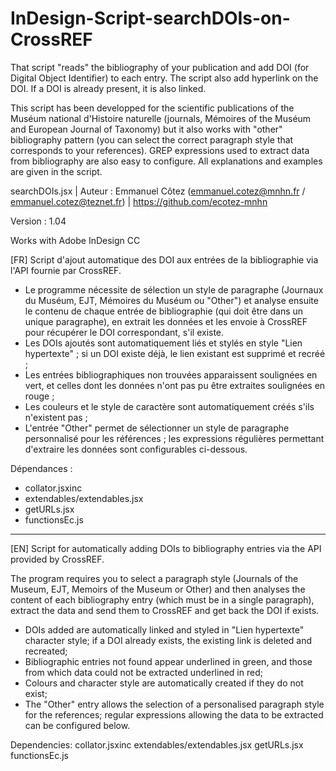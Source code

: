 # InDesign-Script-searchDOIs-on-CrossREF
That script "reads" the bibliography of your publication and add DOI (for Digital Object Identifier) to each entry. The script also add hyperlink on the DOI. If a DOI is already present, it is also linked.

This script has been developped for the scientific publications of the Muséum national d'Histoire naturelle (journals, Mémoires of the Muséum and European Journal of Taxonomy) but it also works with "other" bibliography pattern (you can select the correct paragraph style that corresponds to your references). GREP expressions used to extract data from bibliography are also easy to configure. All explanations and examples are given in the script.

searchDOIs.jsx | Auteur : Emmanuel Côtez (emmanuel.cotez@mnhn.fr / emmanuel.cotez@teznet.fr) | https://github.com/ecotez-mnhn

Version : 1.04

Works with Adobe InDesign CC

[FR]
Script d'ajout automatique des DOI aux entrées de la bibliographie via l'API fournie par CrossREF.

- Le programme nécessite de sélection un style de paragraphe (Journaux du Muséum, EJT, Mémoires du Muséum ou "Other") et analyse ensuite le contenu de chaque entrée de bibliographie (qui doit être dans un unique paragraphe), en extrait les données et les envoie à CrossREF pour récupérer le DOI correspondant, s'il existe.
- Les DOIs ajoutés sont automatiquement liés et stylés en style "Lien hypertexte" ; si un DOI existe déjà, le lien existant est supprimé et recréé ;
- Les entrées bibliographiques non trouvées apparaissent soulignées en vert, et celles dont les données n'ont pas pu être extraites soulignées en rouge ;
- Les couleurs et le style de caractère sont automatiquement créés s'ils n'existent pas ;
- L'entrée "Other" permet de sélectionner un style de paragraphe personnalisé pour les références ; les expressions régulières permettant d'extraire les données sont configurables ci-dessous.
 
Dépendances :
- collator.jsxinc
- extendables/extendables.jsx
- getURLs.jsx
- functionsEc.js

______________________________________________________

[EN]
Script for automatically adding DOIs to bibliography entries via the API provided by CrossREF.

The program requires you to select a paragraph style (Journals of the Museum, EJT, Memoirs of the Museum or Other) and then analyses the content of each bibliography entry (which must be in a single paragraph), extract the data and send them to CrossREF and get back the DOI if exists.
- DOIs added are automatically linked and styled in "Lien hypertexte" character style; if a DOI already exists, the existing link is deleted and recreated;
- Bibliographic entries not found appear underlined in green, and those from which data could not be extracted underlined in red;
- Colours and character style are automatically created if they do not exist;
- The "Other" entry allows the selection of a personalised paragraph style for the references; regular expressions allowing the data to be extracted can be configured below.

Dependencies:
collator.jsxinc
extendables/extendables.jsx
getURLs.jsx
functionsEc.js
